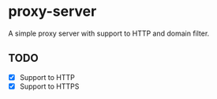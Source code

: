 # proxy-server

A simple proxy server with support to HTTP and domain filter.


## TODO
  - [x] Support to HTTP
  - [x] Support to HTTPS
